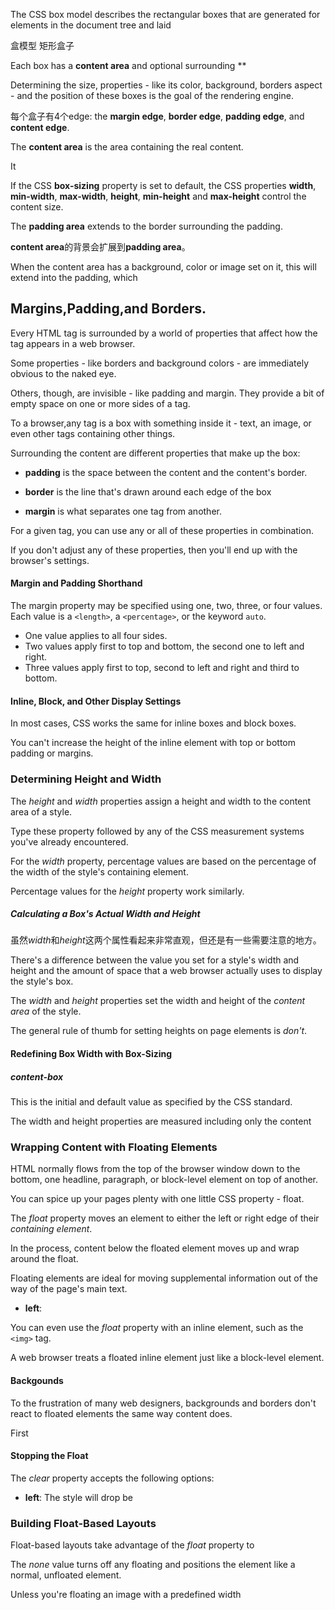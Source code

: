 The CSS box model describes the rectangular boxes that are generated for elements in the document tree and laid 

盒模型 矩形盒子

Each box has a **content area** and optional surrounding **

Determining the size, properties - like its color, background, borders aspect - and the position of these boxes is the goal of the rendering engine.

每个盒子有4个edge: the **margin edge**, **border edge**, **padding edge**, and **content edge**.

The **content area** is the area containing the real content.

It

If the CSS **box-sizing** property is set to default, the CSS properties **width**, **min-width**, **max-width**, **height**, **min-height** and **max-height** control the content size.

The **padding area** extends to the border surrounding the padding.

**content area**的背景会扩展到**padding area**。

When the content area has a background, color or image set on it, this will extend into the padding, which 

## Margins,Padding,and Borders.

Every HTML tag is surrounded by a world of properties that affect how the tag appears in a web browser.

Some properties - like borders and background colors - are immediately obvious to the naked eye.

Others, though, are invisible - like padding and margin. They provide a bit of empty space on one or more sides of a tag.

To a browser,any tag is a box with something inside it - text, an image, or even other tags containing other things.

Surrounding the content are different properties that make up the box:

- **padding** is the space between the content and the content's border.

- **border** is the line that's drawn around each edge of the box

- **margin** is what separates one tag from another.

For a given tag, you can use any or all of these properties in combination.

If you don't adjust any of these properties, then you'll end up with the browser's settings.

#### Margin and Padding Shorthand

The margin property may be specified using one, two, three, or four values. Each value is a `<length>`, a `<percentage>`, or the keyword `auto`.

- One value applies to all four sides.
- Two values apply first to top and bottom, the second one to left and right.
- Three values apply first to top, second to left and right and third to bottom.

#### Inline, Block, and Other Display Settings

In most cases, CSS works the same for inline boxes and  block boxes.

You can't increase the height of the inline element with top or bottom padding or margins.


### Determining Height and Width

The *height* and *width* properties assign a height and width to the content area of a style.

Type these property followed by any of the CSS measurement systems you've already encountered.

For the *width* property, percentage values are based on the percentage of the width of the style's containing element.

Percentage values for the *height* property work similarly.

##### Calculating a Box's Actual Width and Height

虽然*width*和*height*这两个属性看起来非常直观，但还是有一些需要注意的地方。



There's a difference between the value you set for a style's width and height and the amount of space that a web browser actually uses to display the style's box.

The *width* and *height* properties set the width and height of the *content area* of the style.

The general rule of thumb for setting heights on page elements is *don't*.

#### Redefining Box Width with Box-Sizing

##### content-box

This is the initial and default value as specified by the CSS standard. 

The width and height properties are measured including only the content


### Wrapping Content with Floating Elements

HTML normally flows from the top of the browser window down to the bottom, one headline, paragraph, or block-level element on top of another.

You can spice up your pages plenty with one little CSS property - float.

The *float* property moves an element to either the left or right edge of their *containing element*.

In the process, content below the floated element moves up and wrap around the float.

Floating elements are ideal for moving supplemental information out of the way of the page's main text.


- **left**:

You can even use the *float* property with an inline element, such as the `<img>` tag.

A web browser treats a floated inline element just like a block-level element.

#### Backgounds

To the frustration of many web designers, backgrounds and borders don't react to floated elements the same way content does.

First

#### Stopping the Float

The *clear* property accepts the following options:

- **left**: The style will drop be

### Building Float-Based Layouts

Float-based layouts take advantage of the *float* property to 

The *none* value turns off any floating and positions the element like a normal, unfloated element.

Unless you're floating an image with a predefined width
